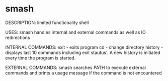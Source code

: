 # smash

DESCRIPTION:
limited functionality shell

USES:
smash handles internal and external commands as well as IO redirections

INTERNAL COMMANDS:
exit - exits program
cd - change directory
history - displays last 10 commands including exit stautus'. A new history is initiated every time the program is started.

EXTERNAL COMMANDS:
smash searches PATH to execute external commands and prints a usage message if the command is not encountered

